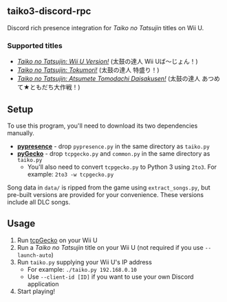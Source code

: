 ## taiko3-discord-rpc
Discord rich presence integration for *Taiko no Tatsujin* titles on Wii U.

### Supported titles
* *[Taiko no Tatsujin: Wii U Version!](http://wiiu.taiko-ch.net/)* (太鼓の達人 Wii Uば～じょん！)
* *[Taiko no Tatsujin: Tokumori!](http://wiiu2.taiko-ch.net/)* (太鼓の達人 特盛り！)
* *[Taiko no Tatsujin: Atsumete Tomodachi Daisakusen!](http://wiiu3.taiko-ch.net/)* (太鼓の達人 あつめて★ともだち大作戦！)

## Setup
To use this program, you'll need to download its two dependencies manually.
* **[pypresence](https://github.com/qwertyquerty/pypresence)** - drop `pypresence.py` in the same directory as `taiko.py`
* **[pyGecko](https://github.com/wiiudev/pyGecko)** - drop `tcpgecko.py` and `common.py` in the same directory as `taiko.py`
	* You'll also need to convert `tcpgecko.py` to Python 3 using `2to3`. For example: `2to3 -w tcpgecko.py`

Song data in `data/` is ripped from the game using `extract_songs.py`, but pre-built versions are provided for your convenience. These versions include all DLC songs.

## Usage
1. Run [tcpGecko](https://github.com/BullyWiiPlaza/tcpgecko) on your Wii U
2. Run a *Taiko no Tatsujin* title on your Wii U (not required if you use `--launch-auto`)
3. Run `taiko.py` supplying your Wii U's IP address
	* For example: `./taiko.py 192.168.0.10`
	* Use `--client-id [ID]` if you want to use your own Discord application
4. Start playing!
